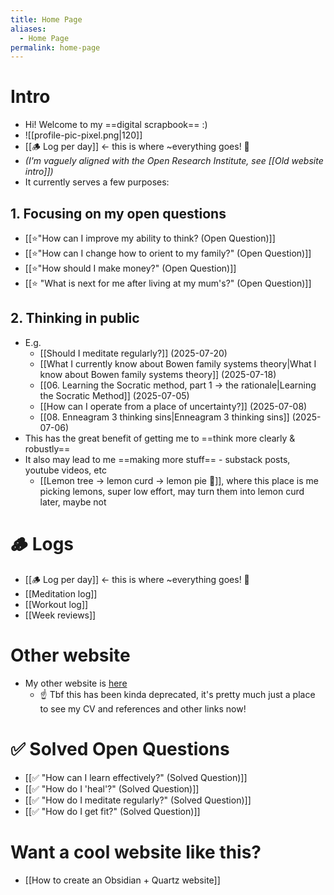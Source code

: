 ```yaml
---
title: Home Page
aliases:
  - Home Page
permalink: home-page
---
```

# Intro
- Hi! Welcome to my ==digital scrapbook== :) 
-  ![[profile-pic-pixel.png|120]]
- [[🪵 Log per day]] ← <span class="text-red">this is where ~everything goes!</span> 🚨
- *(I'm vaguely aligned with the Open Research Institute, see [[Old website intro]])*
- It currently serves a few purposes:
## 1. Focusing on my open questions
- [[⭐️"How can I improve my ability to think? (Open Question)]]
- [[⭐️"How can I change how to orient to my family?" (Open Question)]]
- [[⭐️"How should I make money?" (Open Question)]]
- [[⭐️ "What is next for me after living at my mum's?" (Open Question)]]
## 2. Thinking in public
- E.g. 
	- [[Should I meditate regularly?]] (2025-07-20)
	- [[What I currently know about Bowen family systems theory|What I know about Bowen family systems theory]] (2025-07-18)
	- [[06. Learning the Socratic method, part 1 → the rationale|Learning the Socratic Method]] (2025-07-05)
	- [[How can I operate from a place of uncertainty?]] (2025-07-08)
	- [[08. Enneagram 3 thinking sins|Enneagram 3 thinking sins]] (2025-07-06)
- This has the great benefit of getting me to ==think more clearly & robustly==
- It also may lead to me ==making more stuff== - substack posts, youtube videos, etc
	- [[Lemon tree → lemon curd → lemon pie 🍋]], where this place is me picking lemons, super low effort, may turn them into lemon curd later, maybe not
# 🪵 Logs
- [[🪵 Log per day]] ← <span class="text-red">this is where ~everything goes!</span> 🚨
- [[Meditation log]]
- [[Workout log]]
- [[Week reviews]]
# Other website
- My other website is [here](https://www.alexislearning.me/)
	- ☝️ Tbf this has been kinda deprecated, it's pretty much just a place to see my <span class="text-green">CV and references and other links</span> now!
# ✅ Solved Open Questions
- [[✅ "How can I learn effectively?" (Solved Question)]]
- [[✅ "How do I 'heal'?" (Solved Question)]]
- [[✅ "How do I meditate regularly?" (Solved Question)]]
- [[✅ "How do I get fit?" (Solved Question)]]
# Want a cool website like this?
- [[How to create an Obsidian + Quartz website]]
